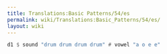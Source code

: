 ```yaml
---
title: Translations:Basic Patterns/54/es
permalink: wiki/Translations:Basic_Patterns/54/es/
layout: wiki
---
```


``` Haskell
d1 $ sound "drum drum drum drum" # vowel "a o e e"
```
